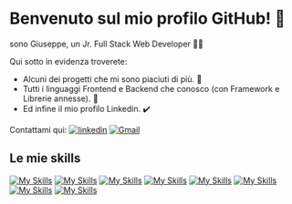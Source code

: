 # Benvenuto sul mio profilo GitHub! 👻

<div>
  <p>
    sono Giuseppe, un Jr. Full Stack Web Developer 👨‍💻
  </p>
</div>

Qui sotto in evidenza troverete:

- Alcuni dei progetti che mi sono piaciuti di più. 🚧
- Tutti i linguaggi Frontend e Backend che conosco (con Framework e Librerie annesse). 👾
- Ed infine il mio profilo Linkedin. ✔️

Contattami qui:
[![linkedin](https://img.shields.io/badge/linkedin-0A66C2?style=for-the-badge&logo=linkedin&logoColor=white)]([https://www.linkedin.com/](https://www.linkedin.com/in/giuseppe-belforte-064381243/))
[![Gmail](https://img.shields.io/static/v1?message=Gmail&logo=gmail&label=&color=D14836&logoColor=white&labelColor=&style=for-the-badge)](mailto:giusebelforte@gmail.com)

## Le mie skills

[![My Skills](https://skills.thijs.gg/icons?i=html)](https://skills.thijs.gg) [![My Skills](https://skills.thijs.gg/icons?i=css)](https://skills.thijs.gg) [![My Skills](https://skills.thijs.gg/icons?i=sass)](https://skills.thijs.gg) [![My Skills](https://skills.thijs.gg/icons?i=bootstrap)](https://skills.thijs.gg) [![My Skills](https://skills.thijs.gg/icons?i=javascript)](https://skills.thijs.gg) [![My Skills](https://skills.thijs.gg/icons?i=vue)](https://skills.thijs.gg) [![My Skills](https://skills.thijs.gg/icons?i=vite)](https://skills.thijs.gg) [![My Skills](https://skills.thijs.gg/icons?i=mysql,php,laravel,git)](https://skills.thijs.gg)
